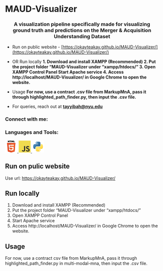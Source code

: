 
# MAUD-Visualizer

<h3 align="center">A visualization pipeline specifically made for visualizing ground truth and predictions on the Merger & Acquisition Understanding Dataset</h3>

- Run on public website - [https://okayteakay.github.io/MAUD-Visualizer/](https://okayteakay.github.io/MAUD-Visualizer/)

- OR Run locally **1. Download and install XAMPP (Recommended) 2. Put the project folder “MAUD-Visualizer under “xampp/htdocs/” 3. Open XAMPP Control Panel Start Apache service 4. Access http://localhost/MAUD-Visualizer/ in Google Chrome to open the website.**

- Usage **For now, use a contract .csv file from MarkupMnA, pass it through highlighted_path_finder.py, then input the .csv file.**

- For queries, reach out at **tayyibah@nyu.edu**

<h3 align="left">Connect with me:</h3>
<p align="left">
</p>

<h3 align="left">Languages and Tools:</h3>
<p align="left"> <a href="https://www.w3.org/html/" target="_blank" rel="noreferrer"> <img src="https://raw.githubusercontent.com/devicons/devicon/master/icons/html5/html5-original-wordmark.svg" alt="html5" width="40" height="40"/> </a> <a href="https://developer.mozilla.org/en-US/docs/Web/JavaScript" target="_blank" rel="noreferrer"> <img src="https://raw.githubusercontent.com/devicons/devicon/master/icons/javascript/javascript-original.svg" alt="javascript" width="40" height="40"/> </a> <a href="https://www.python.org" target="_blank" rel="noreferrer"> <img src="https://raw.githubusercontent.com/devicons/devicon/master/icons/python/python-original.svg" alt="python" width="40" height="40"/> </a> </p>




## Run on pulic website
Use url: https://okayteakay.github.io/MAUD-Visualizer/

## Run locally
1. Download and install XAMPP (Recommended)
2. Put the project folder “MAUD-Visualizer under “xampp/htdocs/”
3. Open XAMPP Control Panel 
4. Start Apache service
5. Access http://localhost/MAUD-Visualizer/ in Google Chrome to open the website.

## Usage
For now, use a contract csv file from MarkupMnA, pass it through highlighted_path_finder.py in multi-modal-mna, then input the .csv file.
